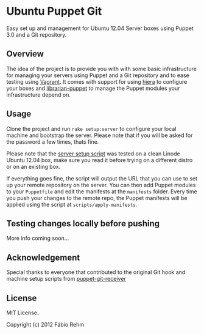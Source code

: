 # Ubuntu Puppet Git

Easy set up and management for Ubuntu 12.04 Server boxes using Puppet 3.0 and
a Git repository.


## Overview

The idea of the project is to provide you with with some basic infrastructure
for managing your servers using Puppet and a Git repository and to ease testing
using [Vagrant](http://vagrantup.com/). It comes with support for using
[hiera](http://projects.puppetlabs.com/projects/hiera) to configure your boxes
and [librarian-puppet](http://librarian-puppet.com) to manage the Puppet
modules your infrastructure depend on.


## Usage

Clone the project and run `rake setup:server` to configure your local machine
and bootstrap the server. Please note that if you will be asked for the password
a few times, thats fine.

Please note that the
[server setup script](https://github.com/fgrehm/ubuntu-puppet-git/blob/master/scripts/server-setup)
was tested on a clean Linode Ubuntu 12.04 box, make sure you read it before trying
on a different distro or on an existing box.

If everything goes fine, the script will output the URL that you can use to set up
your remote repository on the server. You can then add Puppet modules to your
`Puppetfile` and edit the manifests at the `manifests` folder. Every time you
push your changes to the remote repo, the Puppet manifests will be applied using
the script at `scripts/apply-manifests`.


## Testing changes locally before pushing

More info coming soon...


## Acknowledgement

Special thanks to everyone that contributed to the original Git hook and machine
setup scripts from [puppet-git-receiver](https://github.com/brightbox/puppet-git-receiver)


## License ##

MIT License.

Copyright (c) 2012 Fábio Rehm
